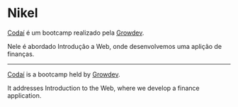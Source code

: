 # Nikel

[Codaí](https://codai.growdev.com.br/) é um bootcamp realizado pela [Growdev](https://www.growdev.com.br/).

Nele é abordado Introdução a Web, onde desenvolvemos uma aplição de finanças.

------------------------------------------------------------------------------------------------------------

[Codaí](https://codai.growdev.com.br/) is a bootcamp held by [Growdev](https://www.growdev.com.br/).

It addresses Introduction to the Web, where we develop a finance application.
